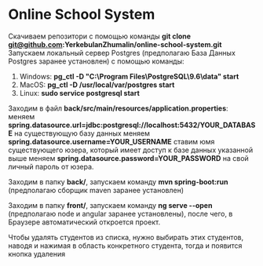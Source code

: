 # Online School System

Скачиваем репозитори с помощью команды **git clone git@github.com:YerkebulanZhumalin/online-school-system.git**
Запускаем локальный сервер Postgres (предполагаю База Данных Postgres заранее установлен) с помощью команды:
1) Windows: **pg_ctl -D "C:\Program Files\PostgreSQL\9.6\data" start**
2) MacOS: **pg_ctl -D /usr/local/var/postgres start**
3) Linux: **sudo service postgresql start**

Заходим в файл **back/src/main/resources/application.properties**:
меняем **spring.datasource.url=jdbc:postgresql://localhost:5432/YOUR_DATABASE** на существующую базу данных
меняем **spring.datasource.username=YOUR_USERNAME** ставим юмя существующего юзера, который имеет доступ к базе данных указанной выше
меняем **spring.datasource.password=YOUR_PASSWORD** на свой личный пароль от юзера.

Заходим в папку **back/**, запускаем команду **mvn spring-boot:run** (предполагаю сборщик maven заранее установлен)
  
Заходим в папку **front/**, запускаем команду **ng serve --open** (предполагаю node и angular заранее установлены), после чего, в Браузере автоматический откроется проект.

Чтобы удалять студентов из списка, нужно выбирать этих студентов, наводя и нажимая в область конкретного студента, тогда и появится кнопка удаления

